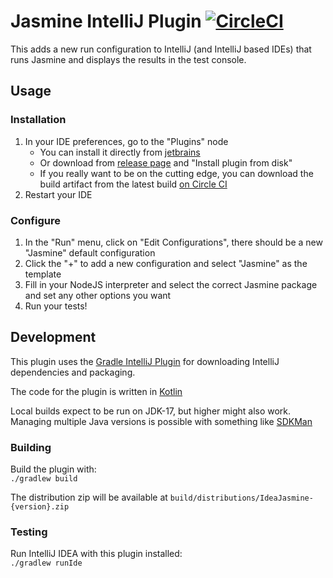 # Jasmine IntelliJ Plugin  [![CircleCI](https://circleci.com/gh/jasmine/IdeaJasmine/tree/main.svg?style=svg)](https://circleci.com/gh/jasmine/IdeaJasmine/tree/main)

This adds a new run configuration to IntelliJ (and IntelliJ based IDEs) that runs Jasmine and displays the results in the test console.

## Usage

### Installation
1. In your IDE preferences, go to the "Plugins" node  
    * You can install it directly from [jetbrains](https://plugins.jetbrains.com/plugin/10449-jasmine)
    * Or download from [release page](https://github.com/jasmine/IdeaJasmine/releases) and "Install plugin from disk"
    * If you really want to be on the cutting edge, you can download the build artifact from the latest build [on Circle CI](https://app.circleci.com/pipelines/github/jasmine/IdeaJasmine?branch=main)
2. Restart your IDE

### Configure
1. In the "Run" menu, click on "Edit Configurations", there should be a new "Jasmine" default configuration
1. Click the "+" to add a new configuration and select "Jasmine" as the template
1. Fill in your NodeJS interpreter and select the correct Jasmine package and set any other options you want
1. Run your tests!

## Development

This plugin uses the [Gradle IntelliJ Plugin](https://github.com/JetBrains/gradle-intellij-plugin) for downloading
IntelliJ dependencies and packaging.

The code for the plugin is written in [Kotlin](http://kotlinlang.org/)

Local builds expect to be run on JDK-17, but higher might also work. Managing multiple Java versions is possible
with something like [SDKMan](https://sdkman.io/) 

### Building
Build the plugin with:  
`./gradlew build`

The distribution zip will be available at `build/distributions/IdeaJasmine-{version}.zip`

### Testing
Run IntelliJ IDEA with this plugin installed:  
`./gradlew runIde`

